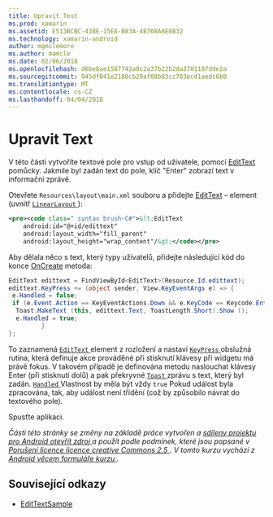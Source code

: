 ```yaml
---
title: Upravit Text
ms.prod: xamarin
ms.assetid: E513BCBC-438E-15E8-B83A-4B768A8E8B32
ms.technology: xamarin-android
author: mgmclemore
ms.author: mamcle
ms.date: 02/06/2018
ms.openlocfilehash: d6be8ae1587742a8c2a37b22b2da3701187dde2a
ms.sourcegitcommit: 945df041e2180cb20af08b83cc703ecd1aedc6b0
ms.translationtype: MT
ms.contentlocale: cs-CZ
ms.lasthandoff: 04/04/2018
---
```

# <a name="edit-text"></a>Upravit Text

V této části vytvoříte textové pole pro vstup od uživatele, pomocí [EditText](https://developer.xamarin.com/api/type/Android.Widget.EditText/) pomůcky. Jakmile byl zadán text do pole, klíč "Enter" zobrazí text v informační zprávě.

Otevřete <code>Resources\layout\main.xml</code> souboru a přidejte [EditText](https://developer.xamarin.com/api/type/Android.Widget.EditText/) – element (uvnitř [ `LinearLayout` ](https://developer.xamarin.com/api/type/Android.Widget.LinearLayout/)):

```xml
<pre><code class=" syntax brush-C#">&lt;EditText
    android:id="@+id/edittext"
    android:layout_width="fill_parent"
    android:layout_height="wrap_content"/&gt;</code></pre>
```

Aby dělala něco s text, který typy uživatelů, přidejte následující kód do konce [OnCreate](https://developer.xamarin.com/api/member/Android.App.Activity.OnCreate/) metoda:

```csharp
EditText edittext = FindViewById<EditText>(Resource.Id.edittext);
edittext.KeyPress += (object sender, View.KeyEventArgs e) => {
 e.Handled = false;
 if (e.Event.Action == KeyEventActions.Down && e.KeyCode == Keycode.Enter) {
  Toast.MakeText (this, edittext.Text, ToastLength.Short).Show ();
  e.Handled = true;
         }
};
```

To zaznamená [ `EditText` ](https://developer.xamarin.com/api/type/Android.Widget.EditText/) element z rozložení a nastaví [ `KeyPress` ](https://developer.xamarin.com/api/event/Android.Views.View.KeyPress/) obslužná rutina, která definuje akce prováděné při stisknutí klávesy při widgetu má právě fokus. V takovém případě je definována metodu naslouchat klávesy Enter (při stisknutí dolů) a pak překryvné [ `Toast` ](https://developer.xamarin.com/api/type/Android.Widget.Toast/) zprávu s text, který byl zadán. [ `Handled` ](https://developer.xamarin.com/api/property/Android.Views.View+KeyEventArgs.Handled/) Vlastnost by měla být vždy `true` Pokud událost byla zpracována, tak, aby událost není třídění (což by způsobilo návrat do textového pole).

Spusťte aplikaci.

*Části této stránky se změny na základě práce vytvořen a* [ *sdíleny projektu pro Android otevřít zdroj* ](http://code.google.com/policies.html) *a použít podle podmínek, které jsou popsané v* [ *Porušení licence licence creative Commons 2.5* ](http://creativecommons.org/licenses/by/2.5/) *. V tomto kurzu vychází z* [ *Android věcem formuláře kurzu* ](http://developer.android.com/resources/tutorials/views/hello-formstuff.html) *.*



## <a name="related-links"></a>Související odkazy

- [EditTextSample](https://developer.xamarin.com/samples/monodroid/UserInterface/EditTextSample/)
